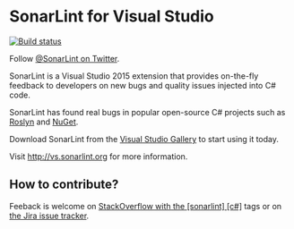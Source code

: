# SonarLint for Visual Studio

[![Build status](https://ci.appveyor.com/api/projects/status/7k0q64nckn92t87g/branch/master?svg=true)](https://ci.appveyor.com/project/SonarSource/sonarlint-vs/branch/master) 

Follow [@SonarLint on Twitter](http://www.twitter.com/SonarLint).

SonarLint is a Visual Studio 2015 extension that provides on-the-fly feedback to developers on new bugs and quality issues injected into C# code.

SonarLint has found real bugs in popular open-source C# projects such as [Roslyn](https://github.com/dotnet/roslyn/pull/2237/files) and [NuGet](https://github.com/NuGet/NuGet3/pull/41/files).

Download SonarLint from the [Visual Studio Gallery](https://visualstudiogallery.msdn.microsoft.com/47d1049d-bb27-454e-aab8-24566c85e548) to start using it today.

Visit http://vs.sonarlint.org for more information.

## How to contribute?

Feeback is welcome on [StackOverflow with the [sonarlint] [c#]](http://stackoverflow.com/search?q=%5Bsonarlint%5D%2C+%5Bc%23%5D) tags or on [the Jira issue tracker](https://jira.sonarsource.com/browse/SLVS).
